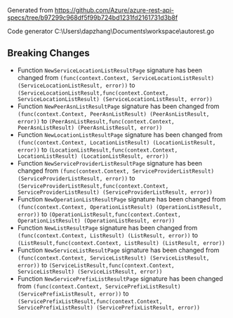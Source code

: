 
Generated from https://github.com/Azure/azure-rest-api-specs/tree/b97299c968df5f99b724bd1231fd2161731d3b8f

Code generator C:\Users\dapzhang\Documents\workspace\autorest.go

## Breaking Changes

- Function `NewServiceLocationListResultPage` signature has been changed from `(func(context.Context, ServiceLocationListResult) (ServiceLocationListResult, error))` to `(ServiceLocationListResult,func(context.Context, ServiceLocationListResult) (ServiceLocationListResult, error))`
- Function `NewPeerAsnListResultPage` signature has been changed from `(func(context.Context, PeerAsnListResult) (PeerAsnListResult, error))` to `(PeerAsnListResult,func(context.Context, PeerAsnListResult) (PeerAsnListResult, error))`
- Function `NewLocationListResultPage` signature has been changed from `(func(context.Context, LocationListResult) (LocationListResult, error))` to `(LocationListResult,func(context.Context, LocationListResult) (LocationListResult, error))`
- Function `NewServiceProviderListResultPage` signature has been changed from `(func(context.Context, ServiceProviderListResult) (ServiceProviderListResult, error))` to `(ServiceProviderListResult,func(context.Context, ServiceProviderListResult) (ServiceProviderListResult, error))`
- Function `NewOperationListResultPage` signature has been changed from `(func(context.Context, OperationListResult) (OperationListResult, error))` to `(OperationListResult,func(context.Context, OperationListResult) (OperationListResult, error))`
- Function `NewListResultPage` signature has been changed from `(func(context.Context, ListResult) (ListResult, error))` to `(ListResult,func(context.Context, ListResult) (ListResult, error))`
- Function `NewServiceListResultPage` signature has been changed from `(func(context.Context, ServiceListResult) (ServiceListResult, error))` to `(ServiceListResult,func(context.Context, ServiceListResult) (ServiceListResult, error))`
- Function `NewServicePrefixListResultPage` signature has been changed from `(func(context.Context, ServicePrefixListResult) (ServicePrefixListResult, error))` to `(ServicePrefixListResult,func(context.Context, ServicePrefixListResult) (ServicePrefixListResult, error))`

